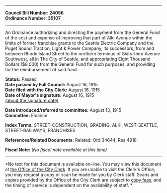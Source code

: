 * * * * *  
  
**Council Bill Number: [](#h0)[](#h2)24056**   
**Ordinance Number: 35107**  
  
* * * * *  
  
An Ordinance authorizing and directing the payment from the General Fund of the cost and expense of improving that part of Alki Avenue within the limits of former franchise grants to the Seattle Electric Company and the Puget Sound Traction, Light & Power Company, its successors, from and between Rhode Island Street to the northern terminus of Sixty-third Avenue Southwest, all in The City of Seattle, and appropriating Eight Thousand Dollars ($8,000) from the General Fund for such purposes, and providing for the reimbursement of said fund.  
  
**Status:** Passed   
**Date passed by Full Council:** August 16, 1915   
**Date filed with the City Clerk:** August 16, 1915   
**Date of Mayor's signature:** August 16, 1915   
[(about the signature date)](/~public/approvaldate.htm)   
  
  
**Date introduced/referred to committee:** August 13, 1915   
**Committee:** Finance   
  
**Index Terms:** STREET-CONSTRUCTION, GRADING, ALKI, WEST-SEATTLE, STREET-RAILWAYS, FRANCHISES  
  
**References/Related Documents:** Related: Ord 34644, Res 4918  
  
**Fiscal Note:** *(No fiscal note available at this time)*  
  
* * * * *  
  
*No text for this document is available on-line. You may view this document at [the Office of the City Clerk](http://www.seattle.gov/leg/clerk/contactUs.htm). If you are unable to visit the Clerk's Office, you may request a copy or scan be made for you by Clerk staff. Scans and copies provided by the Office of the City Clerk are subject to [copy fees](http://clerk.seattle.gov/~public/clerkfees.htm), and the timing of service is dependent on the availability of staff. *  
  
  
